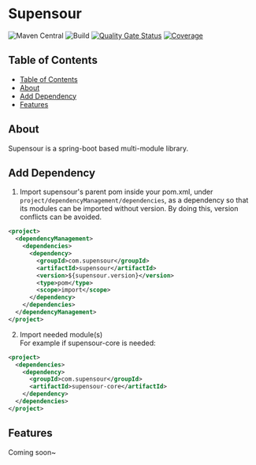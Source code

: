 # Supensour
![Maven Central](https://img.shields.io/maven-central/v/com.supensour/supensour?color=blue&label=Maven%20Central&logo=apache-maven&logoColor=ff0090)
![Build](https://github.com/supensour/supensour/workflows/Build/badge.svg)
[![Quality Gate Status](https://sonarcloud.io/api/project_badges/measure?project=com.supensour%3Asupensour&metric=alert_status)](https://sonarcloud.io/dashboard?id=com.supensour%3Asupensour)
[![Coverage](https://sonarcloud.io/api/project_badges/measure?project=com.supensour%3Asupensour&metric=coverage)](https://sonarcloud.io/dashboard?id=com.supensour%3Asupensour)

## Table of Contents
- [Table of Contents](#table-of-contents)
- [About](#about)
- [Add Dependency](#add-dependency)
- [Features](#features)

## About
Supensour is a spring-boot based multi-module library.

## Add Dependency
1. Import supensour's parent pom inside your pom.xml, under `project/dependencyManagement/dependencies`,
as a dependency so that its modules can be imported without version.
By doing this, version conflicts can be avoided.
```xml
<project>
  <dependencyManagement>
    <dependencies>
      <dependency>
        <groupId>com.supensour</groupId>
        <artifactId>supensour</artifactId>
        <version>${supensour.version}</version>
        <type>pom</type>
        <scope>import</scope>
      </dependency>
    </dependencies>
  </dependencyManagement>
</project>
```
2. Import needed module(s)\
For example if supensour-core is needed:
```xml
<project>
  <dependencies>
    <dependency>
      <groupId>com.supensour</groupId>
      <artifactId>supensour-core</artifactId>
    </dependency>
  </dependencies>
</project>
```

## Features
Coming soon~
